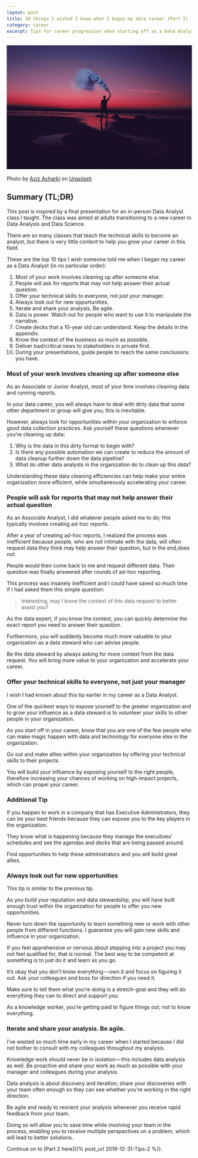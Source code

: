 ```yaml
---
layout: post
title: 10 things I wished I knew when I began my data career (Part I)
category: career
excerpt: Tips for career progression when starting off as a Data Analyst.
---
```


![Blog Splash](/images/Tips-1/splash.jpg)

Photo by [Aziz Acharki](https://unsplash.com/@acharki95?utm_source=unsplash&utm_medium=referral&utm_content=creditCopyText) on [Unsplash](https://unsplash.com/s/photos/aziz-acharki?utm_source=unsplash&utm_medium=referral&utm_content=creditCopyText)

## Summary (TL;DR)

This post is inspired by a final presentation for an in-person Data Analyst class I taught. The class was aimed at adults transitioning to a new career in Data Analysis and Data Science.

There are so many classes that teach the technical skills to become an analyst, but there is very little content to help you grow your career in this field. 

These are the top 10 tips I wish someone told me when I began my career as a Data Analyst (in no particular order):

1. Most of your work involves cleaning up after someone else.
2. People will ask for reports that may not help answer their actual question.
3. Offer your technical skills to everyone, not just your manager.
4. Always look out for new opportunities.
5. Iterate and share your analysis. Be agile.
6. Data is power. Watch out for people who want to use it to manipulate the narrative.
7. Create decks that a 10-year old can understand. Keep the details in the appendix.
8. Know the context of the business as much as possible.
9. Deliver bad/critical news to stakeholders in private first.
10. During your presentations, guide people to reach the same conclusions you have.

### Most of your work involves cleaning up after someone else

As an Associate or Junior Analyst, most of your time involves cleaning data and running reports. 
 
In your data career, you will always have to deal with dirty data that some other department or group will give you; this is inevitable. 

However, always look for opportunities within your organization to enforce good data collection practices. Ask yourself these questions whenever you’re cleaning up data:

1. Why is the data in this dirty format to begin with?
2. Is there any possible automation we can create to reduce the amount of data cleanup further down the data pipeline?
3. What do other data analysts in the organization do to clean up this data?

Understanding these data cleaning efficiencies can help make your entire organization more efficient, while simultaneously accelerating your career.

### People will ask for reports that may not help answer their actual question

As an Associate Analyst, I did whatever people asked me to do; this typically involves creating ad-hoc reports.

After a year of creating ad-hoc reports, I realized the process was inefficient because people, who are not intimate with the data, will often request data they think may help answer their question, but in the end,does not.

People would then come back to me and request different data. Their question was finally answered after rounds of ad-hoc reporting.

This process was insanely inefficient and I could have saved so much time if I had asked them this simple question:

> Interesting, may I know the context of this data request to better assist you?

As the data expert, if you know the context, you can quickly determine the exact report you need to answer their question.

Furthermore, you will suddenly become much more valuable to your organization as a data steward who can advise people.

Be the data steward by always asking for more context from the data request. You will bring more value to your organization and accelerate your career.

### Offer your technical skills to everyone, not just your manager

I wish I had known about this tip earlier in my career as a Data Analyst. 

One of the quickest ways to expose yourself to the greater organization and to grow your influence as a data steward is to volunteer your skills to other people in your organization.

As you start off in your career, know that you are one of the few people who can make magic happen with data and technology for everyone else in the organization.

Go out and make allies within your organization by offering your technical skills to their projects.

You will build your influence by exposing yourself to the right people, therefore increasing your chances of working on high-impact projects, which can propel your career.

### Additional Tip

If you happen to work in a company that has Executive Administrators, they can be your best friends because they can expose you to the key players in the organization.

They know what is happening because they manage the executives’ schedules and see the agendas and decks that are being passed around. 

Find opportunities to help these administrators and you will build great allies.

### Always look out for new opportunities

This tip is similar to the previous tip.

As you build your reputation and data stewardship, you will have built enough trust within the organization for people to offer you new opportunities.

Never turn down the opportunity to learn something new or work with other people from different functions. I guarantee you will gain new skills and influence in your organization.

If you feel apprehensive or nervous about stepping into a project you may not feel qualified for, that is normal. The best way to be competent at something is to just do it and learn as you go.

It’s okay that you don’t know everything — own it and focus on figuring it out. Ask your colleagues and boss for direction if you need it. 

Make sure to tell them what you’re doing is a stretch-goal and they will do everything they can to direct and support you.

As a knowledge worker, you’re getting paid to figure things out; not to know everything.

### Iterate and share your analysis. Be agile.

I’ve wasted so much time early in my career when I started because I did not bother to consult with my colleagues throughout my analysis.

Knowledge work should never be in isolation — this includes data analysis as well. Be proactive and share your work as much as possible with your manager and colleagues during your analysis.

Data analysis is about discovery and iteration; share your discoveries with your team often enough so they can see whether you’re working in the right direction.

Be agile and ready to reorient your analysis whenever you receive rapid feedback from your team.

Doing so will allow you to save time while involving your team in the process, enabling you to receive multiple perspectives on a problem, which will lead to better solutions.

Continue on to [Part 2 here]({% post_url 2019-12-31-Tips-2 %}).
